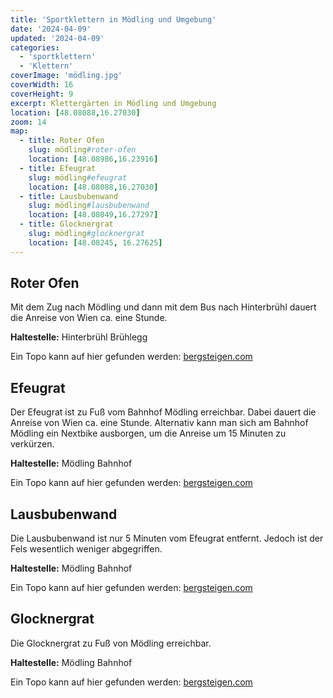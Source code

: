 ```yaml
---
title: 'Sportklettern in Mödling und Umgebung'
date: '2024-04-09'
updated: '2024-04-09'
categories:
  - 'sportklettern'
  - 'Klettern'
coverImage: 'mödling.jpg'
coverWidth: 16
coverHeight: 9
excerpt: Klettergärten in Mödling und Umgebung
location: [48.08088,16.27030]
zoom: 14
map:
  - title: Roter Ofen
    slug: mödling#roter-ofen
    location: [48.08986,16.23916]
  - title: Efeugrat
    slug: mödling#efeugrat
    location: [48.08088,16.27030]
  - title: Lausbubenwand
    slug: mödling#lausbubenwand
    location: [48.08049,16.27297]
  - title: Glocknergrat
    slug: mödling#glocknergrat
    location: [48.08245, 16.27625]
---
```


## Roter Ofen

Mit dem Zug nach Mödling und dann mit dem Bus nach Hinterbrühl dauert die Anreise von Wien ca. eine Stunde.

**Haltestelle:** Hinterbrühl Brühlegg

Ein Topo kann auf hier gefunden werden: [bergsteigen.com](https://www.bergsteigen.com/touren/klettergarten/roter-ofen-moedling-hinterbruehl/)

## Efeugrat

Der Efeugrat ist zu Fuß vom Bahnhof Mödling erreichbar. Dabei dauert die Anreise von Wien ca. eine Stunde. Alternativ kann man sich am Bahnhof Mödling ein Nextbike ausborgen, um die Anreise um 15 Minuten zu verkürzen.

**Haltestelle:** Mödling Bahnhof

Ein Topo kann auf hier gefunden werden: [bergsteigen.com](https://www.bergsteigen.com/touren/klettergarten/efeugrat-moedling/)

## Lausbubenwand

Die Lausbubenwand ist nur 5 Minuten vom Efeugrat entfernt. Jedoch ist der Fels wesentlich weniger abgegriffen. 

**Haltestelle:** Mödling Bahnhof

Ein Topo kann auf hier gefunden werden: [bergsteigen.com](https://www.bergsteigen.com/touren/klettergarten/lausbubenwand-moedling/)

## Glocknergrat

Die Glocknergrat zu Fuß von Mödling erreichbar. 

**Haltestelle:** Mödling Bahnhof

Ein Topo kann auf hier gefunden werden: [bergsteigen.com](https://www.bergsteigen.com/touren/klettergarten/glocknergrat-moedling/)
